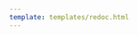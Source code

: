 ```yaml
---
template: templates/redoc.html
---
```


<redoc spec-url=../../management-apis/restapis/analytics.yaml></redoc>
<script src="https://cdn.jsdelivr.net/npm/redoc@next/bundles/redoc.standalone.js"> </script>
